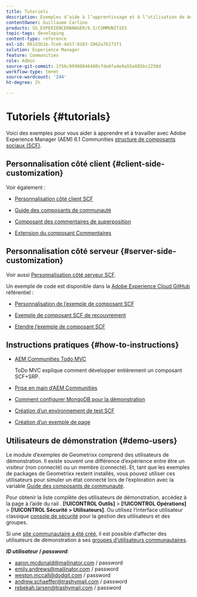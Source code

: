 ```yaml
---
title: Tutoriels
description: Exemples d’aide à l’apprentissage et à l’utilisation de Adobe Experience Manager (AEM) Communities Social Component Framework (SCF)
contentOwner: Guillaume Carlino
products: SG_EXPERIENCEMANAGER/6.5/COMMUNITIES
topic-tags: developing
content-type: reference
exl-id: 061d3b1b-7ceb-4e57-8183-2062a76173f1
solution: Experience Manager
feature: Communities
role: Admin
source-git-commit: 1f56c99980846400cfde8fa4e9a55e885bc2258d
workflow-type: tm+mt
source-wordcount: '244'
ht-degree: 2%

---
```


# Tutoriels {#tutorials}

Voici des exemples pour vous aider à apprendre et à travailler avec Adobe Experience Manager (AEM) 6.1 Communities [structure de composants sociaux (SCF)](scf.md).

## Personnalisation côté client {#client-side-customization}

Voir également :

* [Personnalisation côté client SCF](client-customize.md)

* [Guide des composants de communauté](components-guide.md)

* [Composant des commentaires de superposition](overlay-comments.md)

* [Extension du composant Commentaires](extend-comments.md)

## Personnalisation côté serveur {#server-side-customization}

Voir aussi [Personnalisation côté serveur SCF](server-customize.md).

Un exemple de code est disponible dans la [Adobe Experience Cloud GitHub](https://github.com/Adobe-Marketing-Cloud) référentiel :

* [Personnalisation de l’exemple de composant SCF](https://github.com/Adobe-Marketing-Cloud/aem-scf-sample-components-customize)

* [Exemple de composant SCF de recouvrement](https://github.com/Adobe-Marketing-Cloud/aem-scf-sample-components-overlay)

* [Etendre l’exemple de composant SCF](https://github.com/Adobe-Marketing-Cloud/aem-scf-sample-components-extension)

## Instructions pratiques {#how-to-instructions}

* [AEM Communities Todo MVC](https://github.com/Adobe-Marketing-Cloud/aem-communities-todomvc-sample)

  ToDo MVC explique comment développer entièrement un composant SCF+SRP.

* [Prise en main d’AEM Communities](getting-started.md)

* [Comment configurer MongoDB pour la démonstration](demo-mongo.md)

* [Création d’un environnement de test SCF](an-scf-sandbox.md)

* [Création d’un exemple de page](create-sample-page.md)

## Utilisateurs de démonstration {#demo-users}

Le module d’exemples de Geometrixx comprend des utilisateurs de démonstration. Il existe souvent une différence d’expérience entre être un visiteur (non connecté) ou un membre (connecté). Et, tant que les exemples de packages de Geometrixx restent installés, vous pouvez utiliser ces utilisateurs pour simuler un état connecté lors de l’exploration avec la variable [Guide des composants de communauté](components-guide.md).

Pour obtenir la liste complète des utilisateurs de démonstration, accédez à la page à l’aide du rail . **[!UICONTROL Outils]** > **[!UICONTROL Opérations]** > **[!UICONTROL Sécurité > Utilisateurs]**. Ou utilisez l’interface utilisateur classique [console de sécurité](http://localhost:4502/useradmin) pour la gestion des utilisateurs et des groupes.

Si une [site communautaire a été créé](getting-started.md), il est possible d’affecter des utilisateurs de démonstration à ses [groupes d’utilisateurs communautaires](users.md).

***ID utilisateur* / *password***:

* aaron.mcdonald@mailinator.com / password
* emily.andrews@mailinator.com / password
* weston.mccall@dodgit.com / password
* andrew.schaeffer@trashymail.com / password
* rebekah.larsen@trashymail.com / password
